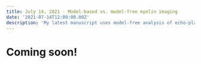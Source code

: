 ```yaml
---
title: July 14, 2021 - Model-based vs. model-free myelin imaging 
date: '2021-07-14T12:00:00.00Z'
description: 'My latest manuscript uses model-free analysis of echo-planar spectroscopic imaging to show that fitting data to common biophysical models lowers myelin classification performance.'
---
```


# Coming soon!
